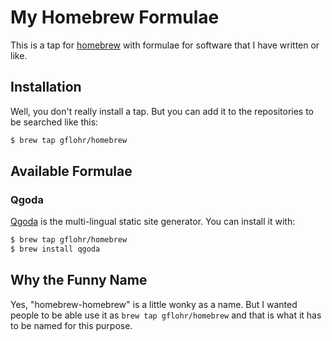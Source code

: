 # My Homebrew Formulae

This is a tap for [homebrew](https://brew.sh) with formulae for software that
I have written or like.

## Installation

Well, you don't really install a tap. But you can add it to the repositories
to be searched like this:

```sh
$ brew tap gflohr/homebrew
```

## Available Formulae

### Qgoda

[Qgoda](https://www.qgoda.net) is the multi-lingual static site generator.
You can install it with:

```sh
$ brew tap gflohr/homebrew
$ brew install qgoda
```

## Why the Funny Name

Yes, "homebrew-homebrew" is a little wonky as a name.  But I wanted people
to be able use it as `brew tap gflohr/homebrew` and that is what it has to
be named for this purpose.

